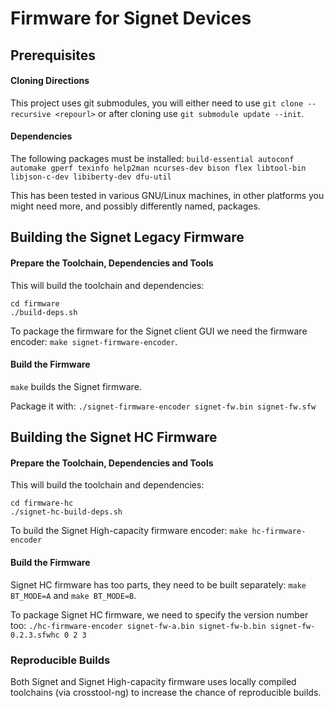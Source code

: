 # Firmware for Signet Devices

## Prerequisites

#### Cloning Directions

This project uses git submodules, you will either need to use `git clone
--recursive <repourl>` or after cloning use `git submodule update --init`.

#### Dependencies

The following packages must be installed:
`build-essential autoconf automake gperf texinfo help2man ncurses-dev bison flex libtool-bin libjson-c-dev libiberty-dev dfu-util`

This has been tested in various GNU/Linux machines, in other platforms you
might need more, and possibly differently named, packages.


## Building the Signet Legacy Firmware

#### Prepare the Toolchain, Dependencies and Tools

This will build the toolchain and dependencies:
```
cd firmware
./build-deps.sh
```

To package the firmware for the Signet client GUI we need the firmware encoder:
`make signet-firmware-encoder`.

#### Build the Firmware

`make` builds the Signet firmware.

Package it with: `./signet-firmware-encoder signet-fw.bin signet-fw.sfw`


## Building the Signet HC Firmware

#### Prepare the Toolchain, Dependencies and Tools

This will build the toolchain and dependencies:
```
cd firmware-hc
./signet-hc-build-deps.sh
```

To build the Signet High-capacity firmware encoder: `make hc-firmware-encoder`

#### Build the Firmware

Signet HC firmware has too parts, they need to be built separately:
`make BT_MODE=A` and `make BT_MODE=B`.

To package Signet HC firmware, we need to specify the version number too:
`./hc-firmware-encoder signet-fw-a.bin signet-fw-b.bin signet-fw-0.2.3.sfwhc 0 2 3`

### Reproducible Builds

Both Signet and Signet High-capacity firmware uses locally compiled toolchains
(via crosstool-ng) to increase the chance of reproducible builds.
